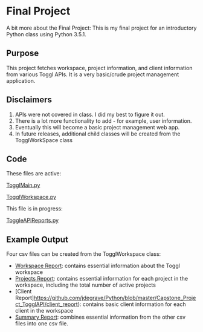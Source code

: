# Final Project
A bit more about the Final Project: 
This is my final project for an introductory Python class using Python 3.5.1. 

## Purpose
This project fetches workspace, project information, and client information from various Toggl APIs. It is a very basic/crude 
project management application. 

## Disclaimers 
1. APIs were not covered in class. I did my best to figure it out. 
2. There is a lot more functionality to add - for example, user information. 
3. Eventually this will become a basic project management web app.
4. In future releases, additional child classes will be created from the TogglWorkSpace class 

## Code
These files are active:


[TogglMain.py](https://github.com/jdegrave/Python/blob/master/Capstone_Project_TogglAPI/TogglMain.py)


[TogglWorkspace.py](https://github.com/jdegrave/Python/blob/master/Capstone_Project_TogglAPI/TogglWorkSpace.py)

This file is in progress:

[ToggleAPIReports.py](https://github.com/jdegrave/Python/blob/master/Capstone_Project_TogglAPI/ToggleAPIReports.py)

## Example Output
Four csv files can be created from the TogglWorkspace class:
* [Workspace Report](https://github.com/jdegrave/Python/blob/master/Capstone_Project_TogglAPI/workspace_report): contains essential information about the Toggl workspace
* [Projects Report](https://github.com/jdegrave/Python/blob/master/Capstone_Project_TogglAPI/projects_report): contains essential information for each project in the workspace, including the total number of active projects
* [Client Report]https://github.com/jdegrave/Python/blob/master/Capstone_Project_TogglAPI/client_report): contains basic client information for each client in the workspace
* [Summary Report](https://github.com/jdegrave/Python/blob/master/Capstone_Project_TogglAPI/summary_report): combines essential information from the other csv files into one csv file.
